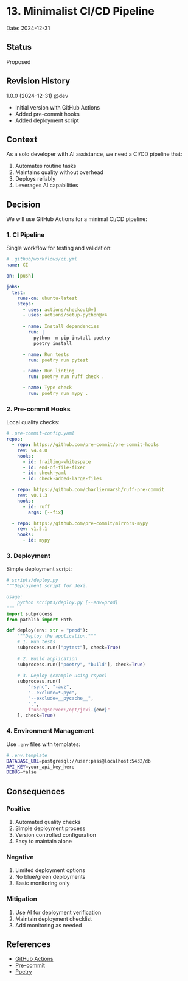 # 13. Minimalist CI/CD Pipeline

Date: 2024-12-31

## Status

Proposed

## Revision History
1.0.0 (2024-12-31) @dev
- Initial version with GitHub Actions
- Added pre-commit hooks
- Added deployment script

## Context

As a solo developer with AI assistance, we need a CI/CD pipeline that:
1. Automates routine tasks
2. Maintains quality without overhead
3. Deploys reliably
4. Leverages AI capabilities

## Decision

We will use GitHub Actions for a minimal CI/CD pipeline:

### 1. CI Pipeline
Single workflow for testing and validation:

```yaml
# .github/workflows/ci.yml
name: CI

on: [push]

jobs:
  test:
    runs-on: ubuntu-latest
    steps:
      - uses: actions/checkout@v3
      - uses: actions/setup-python@v4
      
      - name: Install dependencies
        run: |
          python -m pip install poetry
          poetry install

      - name: Run tests
        run: poetry run pytest

      - name: Run linting
        run: poetry run ruff check .

      - name: Type check
        run: poetry run mypy .
```

### 2. Pre-commit Hooks
Local quality checks:

```yaml
# .pre-commit-config.yaml
repos:
  - repo: https://github.com/pre-commit/pre-commit-hooks
    rev: v4.4.0
    hooks:
      - id: trailing-whitespace
      - id: end-of-file-fixer
      - id: check-yaml
      - id: check-added-large-files

  - repo: https://github.com/charliermarsh/ruff-pre-commit
    rev: v0.1.3
    hooks:
      - id: ruff
        args: [--fix]

  - repo: https://github.com/pre-commit/mirrors-mypy
    rev: v1.5.1
    hooks:
      - id: mypy
```

### 3. Deployment
Simple deployment script:

```python
# scripts/deploy.py
"""Deployment script for Jexi.

Usage:
    python scripts/deploy.py [--env=prod]
"""
import subprocess
from pathlib import Path

def deploy(env: str = "prod"):
    """Deploy the application."""
    # 1. Run tests
    subprocess.run(["pytest"], check=True)
    
    # 2. Build application
    subprocess.run(["poetry", "build"], check=True)
    
    # 3. Deploy (example using rsync)
    subprocess.run([
        "rsync", "-avz",
        "--exclude=*.pyc",
        "--exclude=__pycache__",
        ".",
        f"user@server:/opt/jexi-{env}"
    ], check=True)
```

### 4. Environment Management
Use `.env` files with templates:

```bash
# .env.template
DATABASE_URL=postgresql://user:pass@localhost:5432/db
API_KEY=your_api_key_here
DEBUG=false
```

## Consequences

### Positive
1. Automated quality checks
2. Simple deployment process
3. Version controlled configuration
4. Easy to maintain alone

### Negative
1. Limited deployment options
2. No blue/green deployments
3. Basic monitoring only

### Mitigation
1. Use AI for deployment verification
2. Maintain deployment checklist
3. Add monitoring as needed

## References
- [GitHub Actions](https://docs.github.com/en/actions)
- [Pre-commit](https://pre-commit.com/)
- [Poetry](https://python-poetry.org/docs/)
